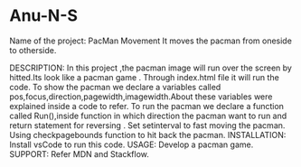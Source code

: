 # Anu-N-S
Name of the project: PacMan Movement
     It moves the pacman from oneside to otherside.
     
DESCRIPTION:
     In this project ,the pacman image will run over the screen by hitted.Its look like a pacman game .
     Through index.html file it will run the code.
     To show the pacman we declare a variables called pos,focus,direction,pagewidth,imagewidth.About these variables were explained inside a code to refer.
     To run the pacman we declare a function called Run(),inside function in which direction the pacman want to run and return statement for reversing .
     Set setinterval to fast moving the pacman.
     Using checkpagebounds function to hit back the pacman.
INSTALLATION:
      Install vsCode to run this code.
USAGE:
    Develop a pacman game.
 SUPPORT:
     Refer MDN and Stackflow.
     
